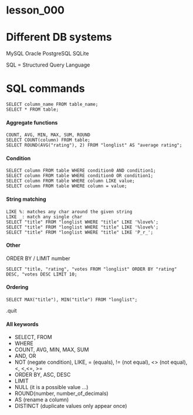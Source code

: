 # lesson_000

# Different DB systems
MySQL
Oracle
PostgreSQL
SQLite

SQL = Structured Query Language


# SQL commands
```
SELECT column_name FROM table_name;
SELECT * FROM table;
```

#### Aggregate functions
```
COUNT, AVG, MIN, MAX, SUM, ROUND
SELECT COUNT(column) FROM table;
SELECT ROUND(AVG("rating"), 2) FROM "longlist" AS "average rating";
```

#### Condition
```
SELECT column FROM table WHERE condition0 AND condition1;
SELECT column FROM table WHERE condition0 OR condition1;
SELECT column FROM table WHERE column LIKE value;
SELECT column FROM table WHERE column = value;
```

#### String matching
```
LIKE %: matches any char around the given string 
LIKE _: match any single char
SELECT "title" FROM "longlist WHERE "title" LIKE '%love%';
SELECT "title" FROM "longlist WHERE "title" LIKE '%love%';
SELECT "title" FROM "longlist WHERE "title" LIKE 'P_r_';
```

#### Other
ORDER BY / LIMIT number
```
SELECT "title, "rating", "votes FROM "longlist" ORDER BY "rating" DESC, "votes DESC LIMIT 10;
```

#### Ordering
```
SELECT MAX("title"), MIN("title") FROM "longlist";
```


.quit


#### All keywords
- SELECT, FROM
- WHERE
- COUNT, AVG, MIN, MAX, SUM
- AND, OR
- NOT (negate condition), LIKE, = (equals), != (not equal), <> (not equal), <, <,<=, >=
- ORDER BY, ASC, DESC
- LIMIT
- NULL (it is a possible value ...)
- ROUND(number, number_of_decimals)
- AS (rename a column)
- DISTINCT (duplicate values only appear once)